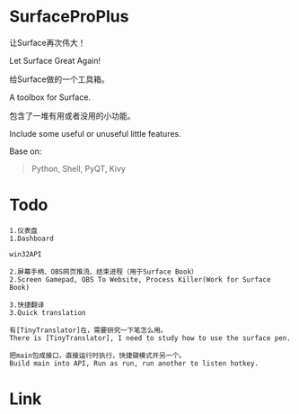 # SurfaceProPlus

让Surface再次伟大！

Let Surface Great Again!

给Surface做的一个工具箱。

A toolbox for Surface.

包含了一堆有用或者没用的小功能。

Include some useful or unuseful little features.

Base on:

>Python, Shell, PyQT, Kivy

# Todo
    1.仪表盘
    1.Dashboard

    win32API

    2.屏幕手柄、OBS网页推流、结束进程（用于Surface Book）
    2.Screen Gamepad, OBS To Website, Process Killer(Work for Surface Book)

    3.快捷翻译
    3.Quick translation

    有[TinyTranslator]在，需要研究一下笔怎么用。
    There is [TinyTranslator], I need to study how to use the surface pen.
    
    把main包成接口，直接运行时执行，快捷键模式开另一个。
    Build main into API, Run as run, run another to listen hotkey.

# Link